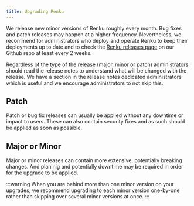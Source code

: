 ```yaml
---
title: Upgrading Renku
---
```


We release new minor versions of Renku roughly every month. Bug fixes and patch
releases may happen at a higher frequency. Nevertheless, we recommend for administrators
who deploy and operate Renku to keep their deployments up to date and to check the 
[Renku releases page](https://github.com/SwissDataScienceCenter/renku/releases) 
on our Github repo at least every 2 weeks.

Regardless of the type of the release (major, minor or patch) administrators should read the release
notes to understand what will be changed with the release. We have a section in the release
notes dedicated administrators which is useful and we encourage administrators to not skip this.

## Patch

Patch or bug fix releases can usually be applied without any downtime or impact to users.
These can also contain security fixes and as such should be applied as soon as possible.

## Major or Minor

Major or minor releases can contain more extensive, potentially breaking changes.
And planinig and potentially downtime may be required in order for the upgrade to be applied.

:::warning
When you are behind more than one minor version on your upgrades, we recommend upgrading to each
minor version one-by-one rather than skipping over several minor versions at once.
:::


